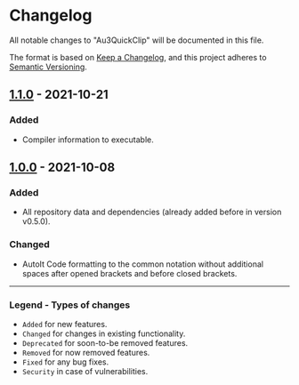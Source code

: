 # Changelog

All notable changes to "Au3QuickClip" will be documented in this file.

The format is based on [Keep a Changelog](https://keepachangelog.com/en/1.0.0/),
and this project adheres to [Semantic Versioning](https://semver.org/spec/v2.0.0.html).

## [1.1.0] - 2021-10-21

### Added

- Compiler information to executable.

## [1.0.0] - 2021-10-08

### Added

- All repository data and dependencies (already added before in version v0.5.0).

### Changed

- AutoIt Code formatting to the common notation without additional spaces after opened brackets and before closed brackets.

[1.1.0]: https://github.com/Sven-Seyfert/Au3QuickClip/compare/v1.0.0...v1.1.0
[1.0.0]: https://github.com/Sven-Seyfert/Au3QuickClip/releases/tag/v1.0.0

---

### Legend - Types of changes
- `Added` for new features.
- `Changed` for changes in existing functionality.
- `Deprecated` for soon-to-be removed features.
- `Removed` for now removed features.
- `Fixed` for any bug fixes.
- `Security` in case of vulnerabilities.
